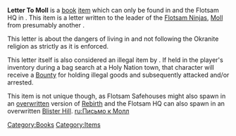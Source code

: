 **Letter To Moll** is a [book](Lore_Books.md "wikilink")
[item](Items.md "wikilink") which can only be found in [](Flotsam_Safehouse.md) and the Flotsam HQ in [](Flotsam_Village.md). This item is a letter written to
the leader of the [Flotsam Ninjas](03%20-%20Projects%20&%20Wikis/Kenshi/Kenshi%20Wiki/Kenshi%20Wiki%20Template/Flotsam_Ninjas.md "wikilink"),
[Moll](Moll.md "wikilink") from presumably another [](Flotsam_Ninja.md).

This letter is about the dangers of living in [](03%20-%20Projects%20&%20Wikis/Kenshi/Kenshi%20Wiki/Kenshi%20Wiki%20Template/The_Holy_Nation.md) and not following the Okranite
religion as strictly as it is enforced.

This letter itself is also considered an illegal item by [](03%20-%20Projects%20&%20Wikis/Kenshi/Kenshi%20Wiki/Kenshi%20Wiki%20Template/The_Holy_Nation.md). If held in the player's inventory
during a bag search at a Holy Nation town, that character will receive a
[Bounty](Bounty.md "wikilink") for holding illegal goods and subsequently
attacked and/or arrested.

This item is not unique though, as Flotsam Safehouses might also spawn
in an [overwritten](Town_Overrides.md "wikilink") version of
[Rebirth](Rebirth.md "wikilink") and the Flotsam HQ can also spawn in an
overwritten [Blister Hill](Blister_Hill.md "wikilink"). [ru:Письмо к
Молл](ru:Письмо_к_Молл "wikilink")

[Category:Books](Category:Books "wikilink")
[Category:Items](Category:Items "wikilink")